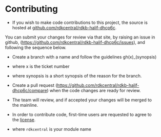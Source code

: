 # Contributing

- If you wish to make code contributions to this project, the source is hosted at [github.com/rdkcentral/rdkb-halif-dhcp6c](https://github.com/rdkcentral/rdkb-halif-dhcp6c).

You can submit your changes for review via that site, by raising an issue in github, (https://github.com/rdkcentral/rdkb-halif-dhcp6c/issues), and following the sequence below.

- Create a branch with a name and follow the guidelines gh(x)_(synopsis)
- where x is the ticket number
- where synopsis is a short synopsis of the reason for the branch.
- Create a pull request (https://github.com/rdkcentral/rdkb-halif-dhcp6c/compare) when the code changes are ready for review.
- The team will review, and if accepted your changes will be merged to the mainline.

- In order to contribute code, first-time users are requested to agree to the [license](https://wiki.rdkcentral.com/signup.action).

- where `rdkcentral` is your module name
